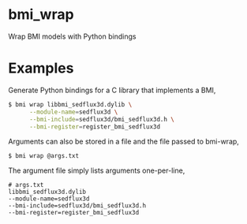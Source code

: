 # bmi_wrap
Wrap BMI models with Python bindings

# Examples

Generate Python bindings for a C library that implements a BMI,

```bash
$ bmi wrap libbmi_sedflux3d.dylib \
      --module-name=sedflux3d \
      --bmi-include=sedflux3d/bmi_sedflux3d.h \
      --bmi-register=register_bmi_sedflux3d
```
Arguments can also be stored in a file and the file passed to bmi-wrap,
```
$ bmi wrap @args.txt
```
The argument file simply lists arguments one-per-line,
```
# args.txt
libbmi_sedflux3d.dylib
--module-name=sedflux3d
--bmi-include=sedflux3d/bmi_sedflux3d.h
--bmi-register=register_bmi_sedflux3d
```
